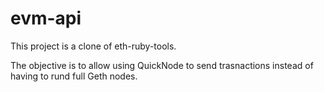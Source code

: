 # evm-api

This project is a clone of eth-ruby-tools.

The objective is to allow using QuickNode to send trasnactions instead of having to rund full Geth nodes.

